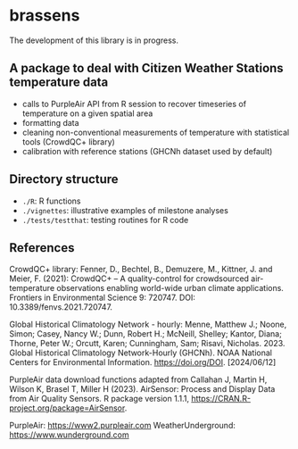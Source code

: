 # brassens

The development of this library is in progress.

## A package to deal with Citizen Weather Stations temperature data
- calls to PurpleAir API from R session to recover timeseries of temperature on a given spatial area
- formatting data
- cleaning non-conventional measurements of temperature with statistical tools (CrowdQC+ library)
- calibration with reference stations (GHCNh dataset used by default)
 
## Directory structure
- `./R`: R functions  
- `./vignettes`: illustrative examples of milestone analyses  
- `./tests/testthat`: testing routines for R code

## References

CrowdQC+ library:
Fenner, D., Bechtel, B., Demuzere, M., Kittner, J. and Meier, F. (2021): CrowdQC+ – A quality-control for crowdsourced air-temperature observations enabling world-wide urban climate applications. Frontiers in Environmental Science 9: 720747. DOI: 10.3389/fenvs.2021.720747.

Global Historical Climatology Network - hourly: 
Menne, Matthew J.; Noone, Simon; Casey, Nancy W.; Dunn, Robert H.; McNeill, Shelley; Kantor, Diana; Thorne, Peter W.; Orcutt, Karen; Cunningham, Sam; Risavi, Nicholas. 2023. Global Historical Climatology Network-Hourly (GHCNh). NOAA National Centers for Environmental Information. https://doi.org/DOI. [2024/06/12]

PurpleAir data download functions adapted from 
Callahan J, Martin H, Wilson K, Brasel T, Miller H (2023). AirSensor: Process and Display Data from Air Quality Sensors. R package version 1.1.1, https://CRAN.R-project.org/package=AirSensor.

PurpleAir: https://www2.purpleair.com
WeatherUnderground: https://www.wunderground.com


